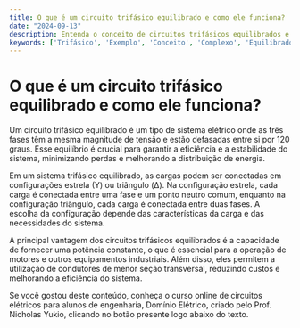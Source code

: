 ```yaml
---
title: O que é um circuito trifásico equilibrado e como ele funciona?
date: "2024-09-13"
description: Entenda o conceito de circuitos trifásicos equilibrados e sua importância em sistemas elétricos.
keywords: ['Trifásico', 'Exemplo', 'Conceito', 'Complexo', 'Equilibrado', 'Resolvido', 'Triângulo-Estrela']
---
```


# O que é um circuito trifásico equilibrado e como ele funciona?

Um circuito trifásico equilibrado é um tipo de sistema elétrico onde as três fases têm a mesma magnitude de tensão e estão defasadas entre si por 120 graus. Esse equilíbrio é crucial para garantir a eficiência e a estabilidade do sistema, minimizando perdas e melhorando a distribuição de energia.

Em um sistema trifásico equilibrado, as cargas podem ser conectadas em configurações estrela (Y) ou triângulo (Δ). Na configuração estrela, cada carga é conectada entre uma fase e um ponto neutro comum, enquanto na configuração triângulo, cada carga é conectada entre duas fases. A escolha da configuração depende das características da carga e das necessidades do sistema.

A principal vantagem dos circuitos trifásicos equilibrados é a capacidade de fornecer uma potência constante, o que é essencial para a operação de motores e outros equipamentos industriais. Além disso, eles permitem a utilização de condutores de menor seção transversal, reduzindo custos e melhorando a eficiência do sistema.

Se você gostou deste conteúdo, conheça o curso online de circuitos elétricos para alunos de engenharia, Domínio Elétrico, criado pelo Prof. Nicholas Yukio, clicando no botão presente logo abaixo do texto.